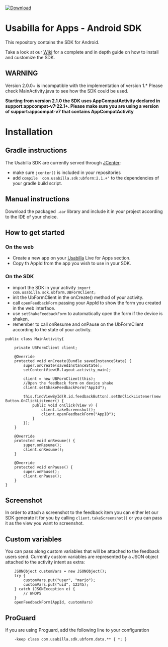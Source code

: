  [ ![Download](https://api.bintray.com/packages/usabilla/maven/ubform/images/download.svg) ](https://bintray.com/usabilla/maven/ubform/_latestVersion)

# Usabilla for Apps - Android SDK
This repository contains the SDK for Android.


Take a look at our [Wiki](https://github.com/usabilla/usabilla-u4a-android-sdk/wiki) for a complete and in depth guide on how to install and customize the SDK.

## WARNING
Version 2.0.0+ is incompatible with the implementation of version 1.*
Please check MainActivity.java to see how the SDK could be used.

**Starting from version 2.1.0 the SDK uses AppCompatActivity declared in support:appcompat-v7:22.1+. Please make sure you are using a version of support:appcompat-v7 that contains AppCompatActivity**

# Installation

## Gradle instructions
The Usabilla SDK are currently served through [JCenter](https://bintray.com/usabilla/maven/ubform/view):
- make sure `jcenter()` is included in your repositories
- add `compile 'com.usabilla.sdk:ubform:2.1.+'` to the dependencies of your gradle build script.

## Manual instructions
Download the packaged `.aar` library and include it in your project according to the IDE of your choice.

## How to get started
### On the web
- Create a new app on your [Usabilla](https://app.usabilla.com/member/) Live for Apps section.
- Copy th AppId from the app you wish to use in your SDK.

### On the SDK
- import the SDK in your activity `import com.usabilla.sdk.ubform.UBFormClient;`
- init the UbFormClient in the onCreate() method of your activity.
- call `openFeedbackForm` passing your AppId to show the form you created in the web interface.
- use `setShakeFeedbackForm` to automatically open the form if the device is shaken.
- remember to call onResume and onPause on the UbFormClient according to the state of your activity.

```
public class MainActivity{

    private UBFormClient client;

    @Override
    protected void onCreate(Bundle savedInstanceState) {
        super.onCreate(savedInstanceState);
        setContentView(R.layout.activity_main);

        client = new UBFormClient(this);
        //Open the feedback form on device shake
        client.setShakeFeedbackForm("AppId");

        this.findViewById(R.id.feedbackButton).setOnClickListener(new Button.OnClickListener() {
            public void onClick(View v) {
                client.takeScreenshot();
                client.openFeedbackForm("AppID");
            }
        });
    }

    @Override
    protected void onResume() {
        super.onResume();
        client.onResume();
    }

    @Override
    protected void onPause() {
        super.onPause();
        client.onPause();
    }
}
```

## Screenshot
In order to attach a screenshot to the feedback item you can either let our SDK generate it for you by calling `client.takeScreenshot()`
or you can pass it as the view you want to screenshot.

## Custom variables
You can pass along custom variables that will be attached to the feedback users send.
Currently custom variables are represented by a JSON object attached to the activity intent as extra:
```
    JSONObject customVars = new JSONObject();
    try {
        customVars.put("user", "mario");
        customVars.put("uid", 12345);
    } catch (JSONException e) {
        // WHOPS
    }
    openFeedbackForm(AppId, customVars)
```
## ProGuard 
If you are using Proguard, add the following line to your configuration
```
    -keep class com.usabilla.sdk.ubform.data.** { *; }
```
